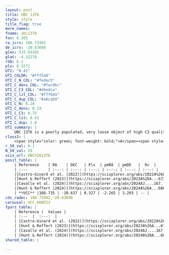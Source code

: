 ```yaml
---
layout: post
title: UBC 1376
style: style
title_flag: true
more_names: 
fname: ubc1376
fov: 0.203
ra_icrs: 108.73492
de_icrs: -20.63696
glon: 233.93102
glat: -4.32278
r50: 6.1
plx: 0.3271
UTI: "0.41"
UTI_COLOR: "#fff5d8"
UTI_C_N_COL: "#fedec5"
UTI_C_dens_COL: "#fac9bc"
UTI_C_C3_COL: "#d4edca"
UTI_C_lit_COL: "#fff6da"
UTI_C_dup_COL: "#a6cab9"
UTI_C_N: 0.28
UTI_C_dens: 0.19
UTI_C_C3: 0.75
UTI_C_lit: 0.42
UTI_C_dup: 1.0
UTI_summary: |
    UBC 1376 is a poorly populated, very loose object of high C3 quality. It was recently reported in the literature.
class3: |
    <span style="color: green; font-weight: bold;">A</span><span style="color: #FFC300; font-weight: bold;">B</span>
r_50_val: 6.1
N_50_val: 28
scix_url: UBC%201376
posit_table: |
    | Reference    | RA    | DEC   | Plx  | pmRA  | pmDE   |  Rv  |
    | :---         | :---: | :---: | :---: | :---: | :---: | :---: |
    |[Castro-Ginard et al. (2022)](https://scixplorer.org/abs/2022A%26A...661A.118C) | 108.75 | -20.64 | 0.33 | -2.29 | 3.21 | -- |
    |[Hunt & Reffert (2023)](https://scixplorer.org/abs/2023A%26A...673A.114H) | 108.74 | -20.624 | 0.329 | -2.283 | 3.197 | -- |
    |[Cavallo et al. (2024)](https://scixplorer.org/abs/2024AJ....167...12C) | 108.76 | -20.685 | 0.329 | -- | -- | -- |
    |[Hunt & Reffert (2024)](https://scixplorer.org/abs/2024A%26A...686A..42H) | 108.74 | -20.624 | 0.329 | -2.283 | 3.197 | -- |
    | **UCC** |108.735 | -20.637 | 0.327 | -2.265 | 3.203 | -- | 
cds_radec: 108.73492,-20.63696
carousel: UCC_HUNT23
fpars_table: |
    | Reference |  Values |
    | :---  |  :---:  |
    | [Castro-Ginard et al. (2022)](https://scixplorer.org/abs/2022A%26A...661A.118C) | `AV=1.154, Dist=3723, logAge=7.334` |
    | [Hunt & Reffert (2023)](https://scixplorer.org/abs/2023A%26A...673A.114H) | `AV50=1.225, diffAV50=0.888, MOD50=12.399, logAge50=7.457` |
    | [Cavallo et al. (2024)](https://scixplorer.org/abs/2024AJ....167...12C) | `AV50=1.08, dMod50=12.05, logAge50=7.98, [Fe/H]50=0.03` |
    | [Hunt & Reffert (2024)](https://scixplorer.org/abs/2024A%26A...686A..42H) | `MassJ=271.384` |
shared_table: |
    
---
```


